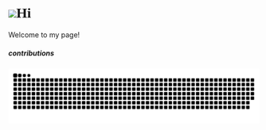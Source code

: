 <h1 style="font-family:cursive"><img src="https://c.tenor.com/xSI1Z0OAJQYAAAAi/smiling-face-with-halo-joypixels.gif" width="30"/>Hi</h1>
<p>Welcome to my page! </p> 
<h5> contributions </h5>
<img alt="contribution" src="https://github.com/Aruln3/Aruln3/blob/main/github-contribution-grid-snake.svg" />
